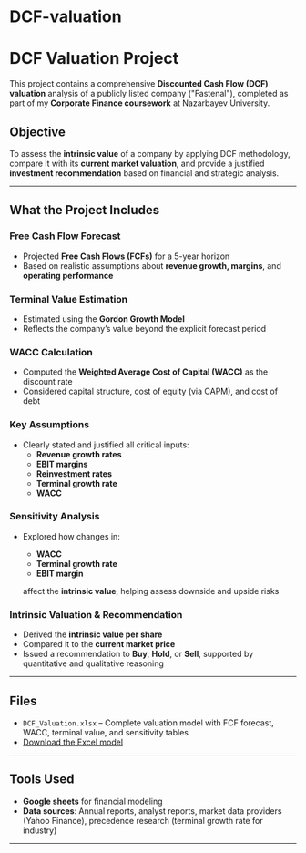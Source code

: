 # DCF-valuation
# DCF Valuation Project

This project contains a comprehensive **Discounted Cash Flow (DCF) valuation** analysis of a publicly listed company ("Fastenal"), completed as part of my **Corporate Finance coursework** at Nazarbayev University.

## Objective

To assess the **intrinsic value** of a company by applying DCF methodology, compare it with its **current market valuation**, and provide a justified **investment recommendation** based on financial and strategic analysis.

---

## What the Project Includes

### Free Cash Flow Forecast
- Projected **Free Cash Flows (FCFs)** for a 5-year horizon
- Based on realistic assumptions about **revenue growth, margins**, and **operating performance**

### Terminal Value Estimation
- Estimated using the **Gordon Growth Model**  
- Reflects the company’s value beyond the explicit forecast period

### WACC Calculation
- Computed the **Weighted Average Cost of Capital (WACC)** as the discount rate  
- Considered capital structure, cost of equity (via CAPM), and cost of debt

### Key Assumptions
- Clearly stated and justified all critical inputs:
  - **Revenue growth rates**
  - **EBIT margins**
  - **Reinvestment rates**
  - **Terminal growth rate**
  - **WACC**

### Sensitivity Analysis
- Explored how changes in:
  - **WACC**
  - **Terminal growth rate**
  - **EBIT margin**
  
  affect the **intrinsic value**, helping assess downside and upside risks

### Intrinsic Valuation & Recommendation
- Derived the **intrinsic value per share**
- Compared it to the **current market price**
- Issued a recommendation to **Buy**, **Hold**, or **Sell**, supported by quantitative and qualitative reasoning

---

## Files
- `DCF_Valuation.xlsx` – Complete valuation model with FCF forecast, WACC, terminal value, and sensitivity tables
- [Download the Excel model](https://github.com/Aliia17/DCF-valuation/blob/main/DCF_Valuation.xlsx?raw=true)
---

## Tools Used
- **Google sheets** for financial modeling
- **Data sources**: Annual reports, analyst reports, market data providers (Yahoo Finance), precedence research (terminal growth rate for industry)

---

